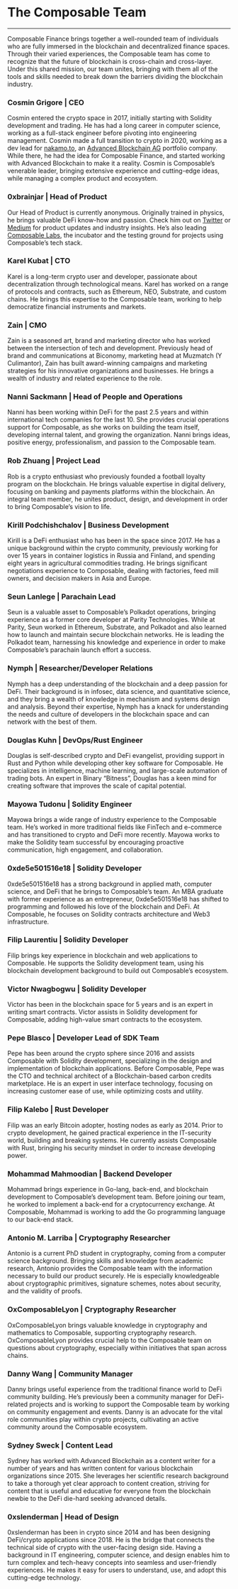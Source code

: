 # The Composable Team

---

Composable Finance brings together a well-rounded team of individuals who are fully immersed in the blockchain and decentralized finance spaces. Through their varied experiences, the Composable team has come to recognize that the future of blockchain is cross-chain and cross-layer. Under this shared mission, our team unites, bringing with them all of the tools and skills needed to break down the barriers dividing the blockchain industry. 

### Cosmin Grigore | CEO 

Cosmin entered the crypto space in 2017, initially starting with Solidity development and trading. He has had a long career in computer science, working as a full-stack engineer before pivoting into engineering management. Cosmin made a full transition to crypto in 2020, working as a dev lead for [nakamo.to](https://www.nakamo.to/), an [Advanced Blockchain AG](https://www.advancedblockchain.com/) portfolio company. While there, he had the idea for Composable Finance, and started working with Advanced Blockchain to make it a reality. Cosmin is Composable’s venerable leader, bringing extensive experience and cutting-edge ideas, while managing a complex product and ecosystem. 

### 0xbrainjar | Head of Product 

Our Head of Product is currently anonymous. Originally trained in physics, he brings valuable DeFi know-how and passion. Check him out on [Twitter](https://twitter.com/0xbrainjar) or [Medium](https://0xbrainjar.medium.com/) for product updates and industry insights. He’s also leading [Composable Labs](https://0xbrainjar.medium.com/introducing-composable-labs-an-incubator-and-testing-ground-for-projects-using-composables-tech-b467d438142c), the incubator and the testing ground for projects using Composable’s tech stack. 

### Karel Kubat | CTO 

Karel is a long-term crypto user and developer, passionate about decentralization through technological means. Karel has worked on a range of protocols and contracts, such as Ethereum, NEO, Substrate, and custom chains. He brings this expertise to the Composable team, working to help democratize financial instruments and markets.

### Zain | CMO 

Zain is a seasoned art, brand and marketing director who has worked between the intersection of tech and development. Previously head of brand and communications at Biconomy, marketing head at Muzmatch (Y Culimantor), Zain has built award-winning campaigns and marketing strategies for his innovative organizations and businesses. He brings a wealth of industry and related experience to the role. 

### Nanni Sackmann | Head of People and Operations 

Nanni has been working within DeFi for the past 2.5 years and within international tech companies for the last 10. She provides crucial operations support for Composable, as she works on building the team itself, developing internal talent, and growing the organization. Nanni brings ideas, positive energy, professionalism, and passion to the Composable team. 

### Rob Zhuang | Project Lead 

Rob is a crypto enthusiast who previously founded a football loyalty program on the blockchain. He brings valuable expertise in digital delivery, focusing on banking and payments platforms within the blockchain. An integral team member, he unites product, design, and development in order to bring Composable’s vision to life. 

### Kirill Podchishchalov | Business Development

Kirill is a DeFi enthusiast who has been in the space since 2017. He has a unique background within the crypto community, previously working for over 15 years in container logistics in Russia and Finland, and spending eight years in agricultural commodities trading. He brings significant negotiations experience to Composable, dealing with factories, feed mill owners, and decision makers in Asia and Europe. 

### Seun Lanlege | Parachain Lead 

Seun is a valuable asset to Composable’s Polkadot operations, bringing experience as a former core developer at Parity Technologies. While at Parity, Seun worked in Ethereum, Substrate, and Polkadot and also learned how to launch and maintain secure blockchain networks. He is leading the Polkadot team, harnessing his knowledge and experience in order to make Composable’s parachain launch effort a success. 

### Nymph | Researcher/Developer Relations 

Nymph has a deep understanding of the blockchain and a deep passion for DeFi. Their background is in infosec, data science, and quantitative science, and they bring a wealth of knowledge in mechanism and systems design and analysis. Beyond their expertise, Nymph has a knack for understanding the needs and culture of developers in the blockchain space and can network with the best of them. 

### Douglas Kuhn | DevOps/Rust Engineer 

Douglas is self-described crypto and DeFi evangelist, providing support in Rust and Python while developing other key software for Composable. He specializes in intelligence, machine learning, and large-scale automation of trading bots. An expert in Binary “Bitness”, Douglas has a keen mind for creating software that improves the scale of capital potential. 

### Mayowa Tudonu | Solidity Engineer 

Mayowa brings a wide range of industry experience to the Composable team. He’s worked in more traditional fields like FinTech and e-commerce and has transitioned to crypto and DeFi more recently. Mayowa works to make the Solidity team successful by encouraging proactive communication, high engagement, and collaboration. 

### 0xde5e501516e18 | Solidity Developer 

0xde5e501516e18 has a strong background in applied math, computer science, and DeFi that he brings to Composable’s team. An MBA graduate with former experience as an entrepreneur, 0xde5e501516e18 has shifted to programming and followed his love of the blockchain and DeFi. At Composable, he focuses on Solidity contracts architecture and Web3 infrastructure.

### Filip Laurentiu | Solidity Developer 

Filip brings key experience in blockchain and web applications to Composable. He supports the Solidity development team, using his blockchain development background to build out Composable’s ecosystem. 

### Victor Nwagbogwu | Solidity Developer 

Victor has been in the blockchain space for 5 years and is an expert in writing smart contracts. Victor assists in Solidity development for Composable, adding high-value smart contracts to the ecosystem. 

### Pepe Blasco | Developer Lead of SDK Team 

Pepe has been around the crypto sphere since 2016 and assists Composable with Solidity development, specializing in the design and implementation of blockchain applications. Before Composable, Pepe was the CTO and technical architect of a Blockchain-based carbon credits marketplace. He is an expert in user interface technology, focusing on increasing customer ease of use, while optimizing costs and utility. 

### Filip Kalebo | Rust Developer 

Filip was an early Bitcoin adopter, hosting nodes as early as 2014. Prior to crypto development, he gained practical experience in the IT-security world, building and breaking systems. He currently assists Composable with Rust, bringing his security mindset in order to increase developing power. 

### Mohammad Mahmoodian | Backend Developer 

Mohammad brings experience in Go-lang, back-end, and blockchain development to Composable’s development team. Before joining our team, he worked to implement a back-end for a cryptocurrency exchange. At Composable, Mohammad is working to add the Go programming language to our back-end stack. 

### Antonio M. Larriba | Cryptography Researcher 

Antonio is a current PhD student in cryptography, coming from a computer science background. Bringing skills and knowledge from academic research, Antonio provides the Composable team with the information necessary to build our product securely. He is especially knowledgeable about cryptographic primitives, signature schemes, notes about security, and the validity of proofs. 

### OxComposableLyon | Cryptography Researcher 

OxComposableLyon brings valuable knowledge in cryptography and mathematics to Composable, supporting cryptography research. OxComposableLyon provides crucial help to the Composable team on questions about cryptography, especially within initiatives that span across chains. 

### Danny Wang | Community Manager 

Danny brings useful experience from the traditional finance world to DeFi community building. He’s previously been a community manager for DeFi-related projects and is working to support the Composable team by working on community engagement and events. Danny is an advocate for the vital role communities play within crypto projects, cultivating an active community around the Composable ecosystem. 

### Sydney Sweck | Content Lead 

Sydney has worked with Advanced Blockchain as a content writer for a number of years and has written content for various blockchain organizations since 2015. She leverages her scientific research background to take a thorough yet clear approach to content creation, striving for content that is useful and educative for everyone from the blockchain newbie to the DeFi die-hard seeking advanced details. 


### 0xslenderman | Head of Design 

0xslenderman has been in crypto since 2014 and has been designing DeFi/crypto applications since 2018. He is the bridge that connects the technical side of crypto with the user-facing design side. Having a background in IT engineering, computer science, and design enables him to turn complex and tech-heavy concepts into seamless and user-friendly experiences. He makes it easy for users to understand, use, and adopt this cutting-edge technology.
